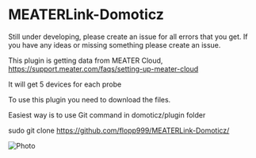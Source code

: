 
# MEATERLink-Domoticz

Still under developing, please create an issue for all errors that you get.
If you have any ideas or missing something please create an issue.

This plugin is getting data from MEATER Cloud, https://support.meater.com/faqs/setting-up-meater-cloud

It will get 5 devices for each probe

To use this plugin you need to download the files.

Easiest way is to use Git command in domoticz/plugin folder

sudo git clone https://github.com/flopp999/MEATERLink-Domoticz/

![](./MEATERLink.png "Photo")

